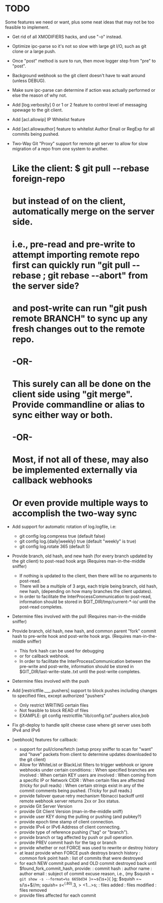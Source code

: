 TODO
====

Some features we need or want, plus some neat ideas that may not be too feasible to implement.

 - Get rid of all XMODIFIERS hacks, and use "-o" instead.

 - Optimize ipc-parse so it's not so slow with large git I/O, such as git clone or a large push.

 - Once "post" method is sure to run, then move logger step from "pre" to "post".

 - Background webhook so the git client doesn't have to wait around (unless DEBUG).

 - Make sure ipc-parse can determine if action was actually performed or else the reason of why not.

 - Add [log.verbosity] 0 or 1 or 2 feature to control level of messaging spewage to the git client.

 - Add [acl.allowip] IP Whitelist feature

 - Add [acl.allowauthor] feature to whitelist Author Email or RegExp for all commits being pushed.

 - Two-Way Git "Proxy" support for remote git server to allow for slow migration of a repo from one system to another.
   # Like the client: $ git pull --rebase foreign-repo
   # but instead of on the client, automatically merge on the server side.
   # i.e., pre-read and pre-write to attempt importing remote repo first can quickly run "git pull --rebase ; git rebase --abort" from the server side?
   # and post-write can run "git push remote BRANCH" to sync up any fresh changes out to the remote repo.
   # -OR-
   # This surely can all be done on the client side using "git merge". Provide commandline or alias to sync either way or both.
   # -OR-
   # Most, if not all of these, may also be implemented externally via callback webhooks
   # Or even provide multiple ways to accomplish the two-way sync

 - Add support for automatic rotation of log.logfile, i.e:
   * git config log.compress true (default false)
   * git config log.{daily|weekly} true (default "weekly" is true)
   * git config log.rotate 365 (default 5)

 - Provide branch, old hash, and new hash (for every branch updated by the git client) to post-read hook args (Requires man-in-the-middle sniffer)
   * If nothing is updated to the client, then there will be no arguments to post-read.
   * There will be a multiple of 3 args, each triple being branch, old hash, new hash, (depending on how many branches the client updates).
   * In order to facilitate the InterProcessCommunication to post-read, information should be stored in $GIT_DIR/tmp/current-*-io/ until the post-read completes.

 - Determine files involved with the pull (Requires man-in-the-middle sniffer)

 - Provide branch, old hash, new hash, and common parent "fork" commit hash to pre-write hook and post-write hook args. (Requires man-in-the-middle sniffer)
   * This fork hash can be used for debugging
   * or for callback webhook.
   * In order to facilitate the InterProcessCommunication between the pre-write and post-write, information should be stored in $GIT_DIR/last-write-state.<git-server-pid>.txt until the post-write completes.

 - Determine files involved with the push

 - Add [restrictfile.___.pushers] support to block pushes including changes to specified files, except authorized "pushers"
   * Only restrict WRITING certain files
   * Not feasible to block READ of files
   * EXAMPLE: git config restrictfile."lib/config.txt".pushers alice,bob

 - Fix git-deploy to handle split cheese case where git server uses both IPv4 and IPv6

 - [webhook] features for callback:
   * support for pull/clone/fetch (setup proxy sniffer to scan for "want" and "have" packets from client to determine updates downloaded to the git client)
   * Allow for WhiteList or BlackList filters to trigger webhook or ignore webhooks under certain conditions:
     : When specified branches are involved
     : When certain KEY users are involved
     : When coming from a specific IP or Network CIDR
     : When certain files are affected (tricky for pull reads)
     : When certain strings exist in any of the commit comments being pushed. (Tricky for pull reads.)
   * provide failover queue retry mechanism fibinacci backoff until remote webhook server returns 2xx or 3xx status.
   * provide Git Server Version
   * provide Git Client Version (man-in-the-middle sniff)
   * provide user KEY doing the pulling or pushing (and pubkey?)
   * provide epoch time stamp of client connection.
   * provide IPv4 or IPv6 Address of client connecting.
   * provide type of reference pushing ("tag" or "branch").
   * provide branch or tag affected by push or pull operation.
   * provide PREV commit hash for the tag or branch
   * provide whether or not FORCE was used to rewrite or destroy history
   * at least provide when FORCE push destroys branch history
     : common fork point hash
     : list of commits that were destroyed
   * for each NEW commit pushed and OLD commit destroyed back until $found_fork_commit_hash, provide:
     : commit hash
     : author name
     : author email
     : subject of commit excuse reason, i.e., (my $squish = `git show -s --format=%s 665bd34 `)=~s{\s+}{ }g; $squish =~ s/\s+$//m; $squish =~ s<^(.{80}).{3,}><$1...>s;
     : files added
     : files modified
     : files removed
   * provide files affected for each commit
